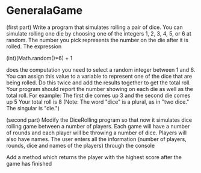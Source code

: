 # GeneralaGame
(first part)
Write a program that simulates rolling a pair of dice. You can simulate rolling one die
by choosing one of the integers 1, 2, 3, 4, 5, or 6 at random. The number you pick
represents the number on the die after it is rolled. The expression 


(int)(Math.random()*6) + 1 


does the computation you need to select a random integer between 1 and 6.
You can assign this value to a variable to represent one of the dice that are being rolled.
Do this twice and add the results together to get the total roll. 
Your program should report the number showing on each die as well as the total roll.
For example: 
The first die comes up 3 and the second die comes up 5
Your total roll is 8
(Note: The word "dice" is a plural, as in "two dice." The singular is "die.")


(second part)
Modify the DiceRolling program so that now it simulates dice rolling game between a number of players. 
Each game will have a number of rounds and each player will be throwing a number of dice. 
Players will also have names. The user enters all the information 
(number of players, rounds, dice and names of the players) through the console 

Add a method which returns the player with the highest score after the game has finished 
